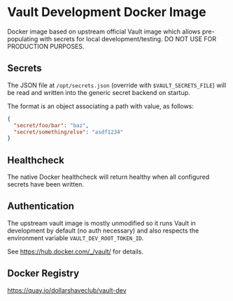 # Vault Development Docker Image

Docker image based on upstream official Vault image which allows pre-populating with
secrets for local development/testing. DO NOT USE FOR PRODUCTION PURPOSES.

Secrets
-------

The JSON file at `/opt/secrets.json` (override with
`$VAULT_SECRETS_FILE`) will be read and written into the generic
secret backend on startup.

The format is an object associating a path with value, as follows:

```json
{
  "secret/foo/bar": "baz",
  "secret/something/else": "asdf1234"
}

```

Healthcheck
-----------
The native Docker healthcheck will return healthy when all configured secrets have been
written.

Authentication
--------------

The upstream vault image is mostly unmodified so it runs Vault in development by
default (no auth necessary) and also respects the environment variable ``VAULT_DEV_ROOT_TOKEN_ID``.

See https://hub.docker.com/_/vault/ for details.

Docker Registry
---------------

https://quay.io/dollarshaveclub/vault-dev
